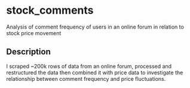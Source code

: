 # stock_comments
Analysis of comment frequency of users in an online forum in relation to stock price movement 
## Description
I scraped ~200k rows of data from an online forum, processed and restructured the data then combined it with price data to investigate the relationship between comment frequency and price fluctuations. 

